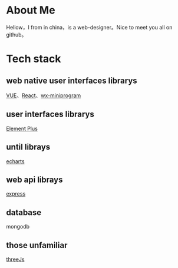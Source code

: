 # About Me
  Hellow，I from in china，is a web-designer。Nice to meet you all on github。

# Tech stack
## web native user interfaces librarys
  [VUE](https://cn.vuejs.org/)、[React](https://react.dev/)、[wx-miniprogram](https://developers.weixin.qq.com/miniprogram/dev/framework/)
  
## user interfaces librarys
  [Element Plus](https://element-plus.org/zh-CN/)
  
## until librays
  [echarts](https://echarts.apache.org/zh/index.html)
 
## web api librays
  [express](https://expressjs.com/zh-cn/)

## database
  mongodb

## those unfamiliar
  [threeJs](https://threejs.org/)
  
